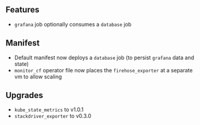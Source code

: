 ## Features

* `grafana` job optionally consumes a `database` job

## Manifest

* Default manifest now deploys a `database` job (to persist `grafana` data and state)
* `monitor_cf` operator file now places the `firehose_exporter` at a separate vm to allow scaling

## Upgrades

* `kube_state_metrics` to v1.0.1
* `stackdriver_exporter` to v0.3.0
